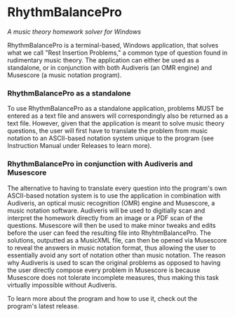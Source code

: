 # RhythmBalancePro
*A music theory homework solver for Windows*

RhythmBalancePro is a terminal-based, Windows application, that solves what we call "Rest Insertion Problems," a common type of question found in rudimentary music theory. The application can either be used as a standalone, or in conjunction with both Audiveris (an OMR engine) and Musescore (a music notation program).

### RhythmBalancePro as a standalone
To use RhythmBalancePro as a standalone application, problems MUST be entered as a text file and answers will correspondingly also be returned as a text file. However, given that the application is meant to solve music theory questions, the user will first have to translate the problem from music notation to an ASCII-based notation system unique to the program (see Instruction Manual under Releases to learn more).

### RhythmBalancePro in conjunction with Audiveris and Musescore
The alternative to having to translate every question into the program's own ASCII-based notation system is to use the application in combination with Audiveris, an optical music recognition (OMR) engine and Musescore, a music notation software. Audiveris will be used to digitially scan and interpret the homework directly from an image or a PDF scan of the questions. Musescore will then be used to make minor tweaks and edits before the user can feed the resulting file into RhyhtmBalancePro. The solutions, outputted as a MusicXML file, can then be opened via Musescore to reveal the answers in music notation format, thus allowing the user to essentially avoid any sort of notation other than music notation. The reason why Audiveris is used to scan the original problems as opposed to having the user directly compose every problem in Musescore is because Musescore does not tolerate incomplete measures, thus making this task virtually impossible without Audiveris. 

To learn more about the program and how to use it, check out the program's latest release.
